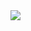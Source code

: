<img src="https://lh3.googleusercontent.com/ysNylv2YiamGCGP_VBDwkr3e0AsIbPZ91AekN-II-FfklT5SMghegukSI1QGW9vu9p-dWvCYHsCN7-dKanGmtin53nYHZQwg7ixcSIhqWWupAYK6DCGCzq0YDLHxrHdqSYxbpeDbieu4Ot3twoFAiSo1yRQLGblgNuK_oCDyBXfiHq3VjghVgRsA_ve4tT-JDXtU3OuBntc3bhemh1NfYi66KN_cT6gee9nql_xsMP019XujlPA8pFcSci0ZKSl-yxckNY-_QaC-yuiXr2s2-TgVSO1qrH7dLl2AySLiZIHALE1WUZektbd0rpy5isYC1yjmCu-rt2qaexGHjp8N33brjEsFfzCrCJSYwrOm4Uefd1NR1N0lv4aYSn3jxXJiAQk2L4lbr8bfS-mFok6fKvWTicI1NGuEHiZFTO8Gdomj80xi5KfWAb8HZM_VnHh7uFZQ_czo66HXs-J4qkCQ0dN1-9N5-3-Gy3MDOubouhs1wLajabQwdHtF7wJTmigh1AYLrmZep3x-RAPzuU80KXM_PXPaaa4aP3mVY4oKRNFFBa8YINMejjELg0hF5g4btWPVdGQCb5cdlIs2gIIWa0w1MnF2o9eMKQx-5FhbvDl8eE3cv5HV4pC4VXERq7Pr9IOKxu_5YJeQy9HvwOncX3yHrUcDe8oNNfcpAft4mZKlUz92FnogN_R2x8nb1wxqwVOIlrnX3iVhEGhJS3CWZyL9=w1280-h640-no?authuser=0">
